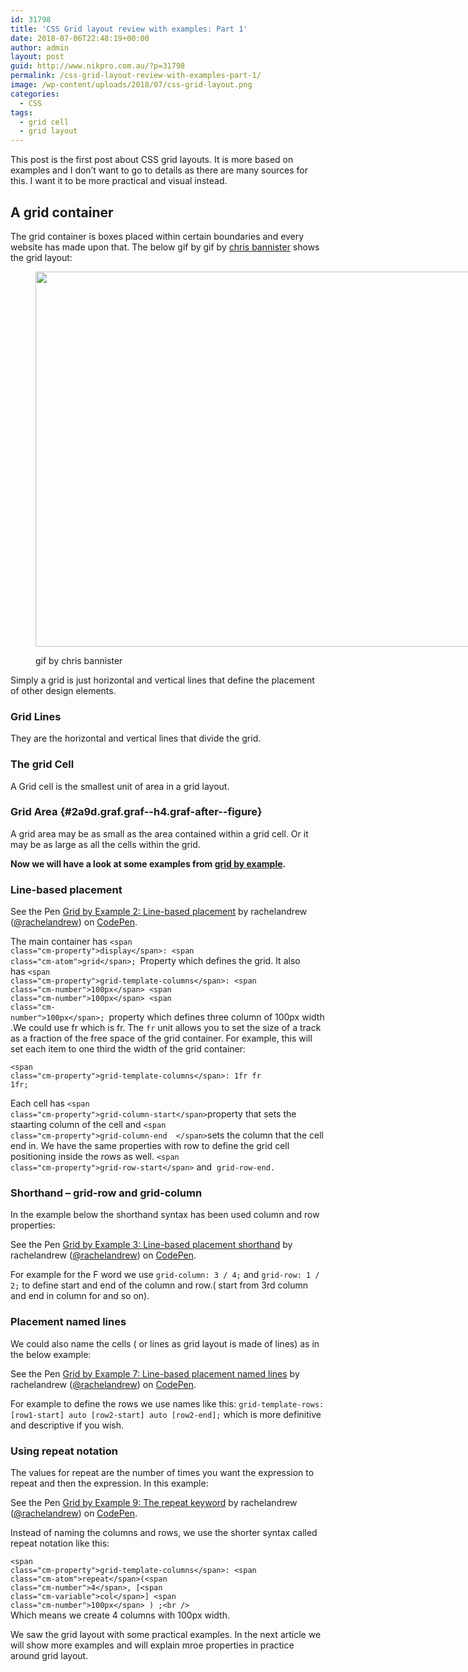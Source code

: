 ```yaml
---
id: 31798
title: 'CSS Grid layout review with examples: Part 1'
date: 2018-07-06T22:48:19+00:00
author: admin
layout: post
guid: http://www.nikpro.com.au/?p=31798
permalink: /css-grid-layout-review-with-examples-part-1/
image: /wp-content/uploads/2018/07/css-grid-layout.png
categories:
  - CSS
tags:
  - grid cell
  - grid layout
---
```

This post is the first post about CSS grid layouts. It is more based on examples and I don&#8217;t want to go to details as there are many sources for this. I want it to be more practical and visual instead.

## A grid container

The grid container is boxes placed within certain boundaries and every website has made upon that. The below gif by gif by <a class="markup--anchor markup--figure-anchor" href="https://dribbble.com/bnistr" target="_blank" rel="nofollow noopener noreferrer" data-href="https://dribbble.com/bnistr">chris bannister</a> shows the grid layout:<figure id="attachment_31800" aria-describedby="caption-attachment-31800" style="width: 800px" class="wp-caption aligncenter">

<img class="wp-image-31800 size-full" src="http://www.nikpro.com.au/wp-content/uploads/2018/07/chis-bannister.gif" alt="" width="800" height="600" /> <figcaption id="caption-attachment-31800" class="wp-caption-text">gif by chris bannister</figcaption></figure> 

Simply a grid is just horizontal and vertical lines that define the placement of other design elements.

### Grid Lines

They are the horizontal and vertical lines that divide the grid.

### The grid Cell

A Grid cell is the smallest unit of area in a grid layout.

### Grid Area {#2a9d.graf.graf--h4.graf-after--figure}

<p id="1573" class="graf graf--p graf-after--h4">
  A grid area may be as small as the area contained within a grid cell. Or it may be as large as all the cells within the grid.
</p>

**Now we will have a look at some examples from <a href="https://gridbyexample.com/examples/" target="_blank" rel="noopener noreferrer">grid by example</a>.**

### Line-based placement

<p class="codepen" data-height="265" data-theme-id="0" data-slug-hash="RPXNod" data-default-tab="css,result" data-user="rachelandrew" data-embed-version="2" data-pen-title="Grid by Example 2: Line-based placement">
  See the Pen <a href="https://codepen.io/rachelandrew/pen/RPXNod/">Grid by Example 2: Line-based placement</a> by rachelandrew (<a href="https://codepen.io/rachelandrew">@rachelandrew</a>) on <a href="https://codepen.io">CodePen</a>.
</p>



The main container has <code id="actual-css-code" class=" cm-s-default" data-lang="css" data-og-lang="css" data-alt-lang="css">&lt;span class="cm-property">display&lt;/span>: &lt;span class="cm-atom">grid&lt;/span>; </code>Property which defines the grid. It also has <code id="actual-css-code" class=" cm-s-default" data-lang="css" data-og-lang="css" data-alt-lang="css">&lt;span class="cm-property">grid-template-columns&lt;/span>: &lt;span class="cm-number">100px&lt;/span> &lt;span class="cm-number">100px&lt;/span> &lt;span class="cm-number">100px&lt;/span>; </code>property which defines three column of 100px width.We could use fr which is fr. The `fr` unit allows you to set the size of a track as a fraction of the free space of the grid container. For example, this will set each item to one third the width of the grid container:

<code id="actual-css-code" class=" cm-s-default" data-lang="css" data-og-lang="css" data-alt-lang="css">&lt;span class="cm-property">grid-template-columns&lt;/span>: 1fr fr 1fr;</code>

Each cell has <code id="actual-css-code" class=" cm-s-default" data-lang="css" data-og-lang="css" data-alt-lang="css">&lt;span class="cm-property">grid-column-start&lt;/span></code>property that sets the staarting column of the cell and <code id="actual-css-code" class=" cm-s-default" data-lang="css" data-og-lang="css" data-alt-lang="css">&lt;span class="cm-property">grid-column-end  &lt;/span></code>sets the column that the cell end in. We have the same properties with row to define the grid cell positioning inside the rows as well. <code id="actual-css-code" class=" cm-s-default" data-lang="css" data-og-lang="css" data-alt-lang="css">&lt;span class="cm-property">grid-row-start&lt;/span></code> and  `grid-row-end.`

### Shorthand &#8211; grid-row and grid-column

In the example below the shorthand syntax has been used column and row properties:

<p class="codepen" data-height="265" data-theme-id="0" data-slug-hash="VLoYPV" data-default-tab="css,result" data-user="rachelandrew" data-embed-version="2" data-pen-title="Grid by Example 3: Line-based placement shorthand">
  See the Pen <a href="https://codepen.io/rachelandrew/pen/VLoYPV/">Grid by Example 3: Line-based placement shorthand</a> by rachelandrew (<a href="https://codepen.io/rachelandrew">@rachelandrew</a>) on <a href="https://codepen.io">CodePen</a>.
</p>



For example for the F word we use `grid-column: 3 / 4;` and `grid-row: 1 / 2;` to define start and end of the column and row.( start from 3rd column and end in column for and so on).

### Placement named lines

We could also name the cells ( or lines as grid layout is made of lines) as in the below example:

<p class="codepen" data-height="265" data-theme-id="0" data-slug-hash="yNmyoM" data-default-tab="css,result" data-user="rachelandrew" data-embed-version="2" data-pen-title="Grid by Example 7: Line-based placement named lines">
  See the Pen <a href="https://codepen.io/rachelandrew/pen/yNmyoM/">Grid by Example 7: Line-based placement named lines</a> by rachelandrew (<a href="https://codepen.io/rachelandrew">@rachelandrew</a>) on <a href="https://codepen.io">CodePen</a>.
</p>



For example to define the rows we use names like this: `grid-template-rows: [row1-start] auto [row2-start] auto [row2-end];` which is more definitive and descriptive if you wish.

### Using repeat notation

The values for repeat are the number of times you want the expression to repeat and then the expression. In this example:

<p class="codepen" data-height="265" data-theme-id="0" data-slug-hash="yNmyPb" data-default-tab="css,result" data-user="rachelandrew" data-embed-version="2" data-pen-title="Grid by Example 9: The repeat keyword">
  See the Pen <a href="https://codepen.io/rachelandrew/pen/yNmyPb/">Grid by Example 9: The repeat keyword</a> by rachelandrew (<a href="https://codepen.io/rachelandrew">@rachelandrew</a>) on <a href="https://codepen.io">CodePen</a>.
</p>



Instead of naming the columns and rows, we use the shorter syntax called repeat notation like this:

<code id="actual-css-code" class=" cm-s-default" data-lang="css" data-og-lang="css" data-alt-lang="css">&lt;span class="cm-property">grid-template-columns&lt;/span>: &lt;span class="cm-atom">repeat&lt;/span>(&lt;span class="cm-number">4&lt;/span>, [&lt;span class="cm-variable">col&lt;/span>] &lt;span class="cm-number">100px&lt;/span> ) ;&lt;br />
</code>  
Which means we create 4 columns with 100px width.

We saw the grid layout with some practical examples. In the next article we will show more examples and will explain mroe properties in practice around grid layout. 
